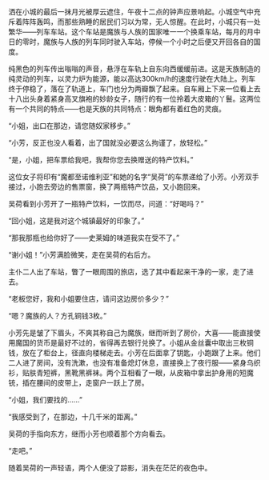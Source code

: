 洒在小城的最后一抹月光被厚云遮住，午夜十二点的钟声应景响起。小城空气中充斥着阵阵轰鸣，而那些熟睡的居民们习以为常，无人惊醒。在此时，小城只有一处繁华——列车车站。这个车站是魔族与人族的国家唯一一个换乘车站，每月的月中日的零时，魔族与人族的列车同时驶入车站，停候一个小时之后便又开回各自的国度。

纯黑色的列车传出嗡嗡的声音，悬浮在车轨上自东向西缓缓前进。这是天族制造的纯灵动的列车，以灵力炉为能源，能以高达300km/h的速度行驶在大陆上。列车终于停稳了，落在了轨道上，车门也分为两瓣飘了起来。自车厢上下来一位看上去十八出头身着紧身高叉旗袍的妙龄女子，随行的有一位拎着大皮箱的丫鬟。这两位有一个共同的特点——也是天族的共同特点：眼角都有着红色的灵痕。

“小姐，出口在那边，请您随奴家移步。”

“小芳，反正也没人看着，出了国就没必要这么拘谨了，放轻松。”

“是，小姐，把车票给我吧，我帮你您去换赠送的特产饮料。”

这位女子将印有“魔都至诺维利亚”和她的名字“吴荷”的车票递给了小芳。小芳双手接过，小跑去旁边的售票窗，换了两瓶特产饮品，又小跑回来。

吴荷看到小芳开了一瓶特产饮料，一饮而尽，问道：“好喝吗？”

“回小姐，这是我对这个城镇最好的印象了。”

“那我那瓶也给你好了——史莱姆的味道我实在受不了。”

“谢小姐！”小芳满脸微笑，走在吴荷的右后方。

主仆二人出了车站，瞥了一眼周围的旅店，选了其中看起来干净的一家，走了进去。

“老板您好，我和小姐要住店，请问这边房价多少？”

“嗯？魔族的人？方孔铜钱3枚。”

小芳先是皱了下眉头，不爽其称自己为魔族，继而听到了房价，大喜——能直接使用魔国的货币是最好不过的，省得再去银行兑换了。小姐从金丝囊中取出三枚铜钱，放在了柜台上，径直向楼梯走去。小芳在后面拿了钥匙，小跑跟了上来。他们二人进了房间，没有洗漱，也没有准备熄灯休息，直接换上了夜行服——紧身乌织衫，贴肤青短裤，黑靴黑裤袜。两个互相看了一眼，从皮箱中拿出护身用的短魔铳，插在腰间的皮带上，走窗户一跃上了房。

“小姐，我们要找的……”

“我感受到了，在那边，十几千米的距离。”

吴荷的手指向东方，继而小芳也顺着那个方向看去。

“走吧。”

随着吴荷的一声轻语，两个人便没了踪影，消失在茫茫的夜色中。